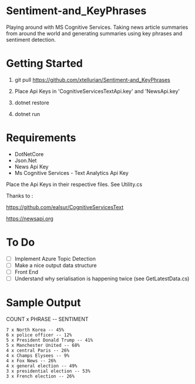 # Sentiment-and_KeyPhrases
Playing around with MS Cognitive Services. 
Taking news article summaries from around the world and generating summaries using key phrases and sentiment detection.

# Getting Started

1) git pull https://github.com/xtellurian/Sentiment-and_KeyPhrases

2) Place Api Keys in 'CognitiveServicesTextApi.key' and 'NewsApi.key'

3) dotnet restore

4) dotnet run



# Requirements 

* DotNetCore
* Json.Net
* News Api Key
* Ms Cognitive Services - Text Analytics Api Key

Place the Api Keys in their respective files. See Utility.cs

Thanks to :

https://github.com/ealsur/CognitiveServicesText

https://newsapi.org

# To Do

- [ ] Implement Azure Topic Detection
- [ ] Make a nice output data structure
- [ ] Front End
- [ ] Understand why serialisation is happening twice (see GetLatestData.cs)

# Sample Output

COUNT x PHRASE -- SENTIMENT

```
7 x North Korea -- 45%
6 x police officer -- 12%
5 x President Donald Trump -- 41%
5 x Manchester United -- 68%
4 x central Paris -- 26%
4 x Champs Elysees -- 9%
4 x Fox News -- 26%
4 x general election -- 49%
3 x presidential election -- 53%
3 x French election -- 26%
```
